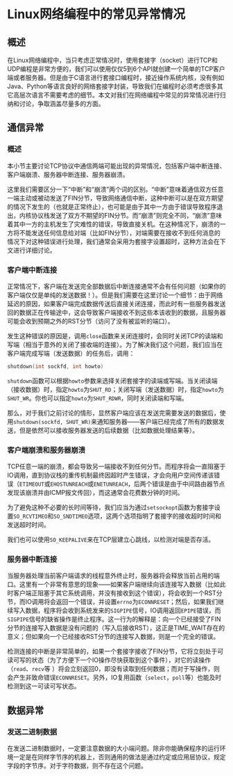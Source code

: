 # Linux网络编程中的常见异常情况

## 概述

在Linux网络编程中，当只考虑正常情况时，使用套接字（socket）进行TCP和UDP编程是非常方便的，我们可以使用仅仅5到6个API就创建一个简单的TCP客户端或者服务器。但是由于C语言进行套接口编程时，接近操作系统内核，没有例如Java、Python等语言良好的网络套接字封装，导致我们在编程时必须考虑很多其它高层次语言不需要考虑的细节。本文对我们在网络编程中常见的异常情况进行归纳和讨论，争取涵盖尽量多的方面。

## 通信异常

### 概述

本小节主要讨论TCP协议中通信两端可能出现的异常情况，包括客户端中断连接、客户端崩溃、服务器中断连接、服务器崩溃。

这里我们需要区分一下“中断”和“崩溃”两个词的区别。“中断”意味着通信双方任意一端主动或被动发送了FIN分节，导致网络通信中断，这种中断可以是在双方期望的情况下发生的（也就是正常终止），也可能是由于其中一方由于错误导致程序退出，内核协议栈发送了双方不期望的FIN分节。而“崩溃”则完全不同，“崩溃”意味着其中一方的主机发生了灾难性的错误，导致直接关机。在这种情况下，崩溃的一方将不能发送任何信息给对端（比如FIN分节），对端需要在接收不到任何消息的情况下对这种错误进行处理，我们通常会采用为套接字设置超时，这种方法会在下文进行详细讨论。

### 客户端中断连接

正常情况下，客户端在发送完全部数据后中断连接通常不会有任何问题（如果你的客户端仅仅是单纯的发送数据！）。但是我们需要在这里讨论一个细节：由于网络延迟的原因，如果客户端完成数据传送后直接关闭连接，而此时有一些服务器发送回的数据正在传输途中，这会导致客户端接收不到这些本该收到的数据，且服务器可能会收到预期之外的RST分节（访问了没有被监听的端口）。

发生这种错误的原因是，调用`close`函数来关闭连接时，会同时关闭TCP的读端和写端（相当于意外的关闭了接收端的连接）。为了解决我们这个问题，我们应当在客户端完成写端（发送数据）的任务后，调用：

```c
shutdown(int sockfd, int howto)
```

`shutdown`函数可以根据`howto`参数来选择关闭套接字的读端或写端。当关闭读端（接收数据）时，指定`howto`为`SHUT_RD`；关闭写端（发送数据）时，指定`howto`为`SHUT_WR`。你也可以指定`howto`为`SHUT_RDWR`，同时关闭读端和写端。

那么，对于我们之前讨论的情形，显然客户端应该在发送完需要发送的数据后，使用`shutdown(sockfd, SHUT_WR)`来通知服务器——客户端已经完成了所有的数据发送，但是依然可以接收服务器发送的后续数据（比如数据处理结果等）。

### 客户端崩溃和服务器崩溃

TCP任意一端的崩溃，都会导致另一端接收不到任何分节。而程序将会一直阻塞于IO调用，直到协议栈的重传机制最终因超时产生错误，才会向用户空间传递该错误（`ETIMEOUT`或`EHOSTUNREACH`或`ENETUNREACH`，后两个错误是由于中间路由器节点发现该崩溃并由ICMP报文传回），而这通常会花费数分钟的时间。

为了避免这种不必要的长时间等待，我们应当为通过`setsockopt`函数为套接字设置`SO_RCVTIMEO`和`SO_SNDTIMEO`选项，这两个选项指明了套接字的接收超时时间和发送超时时间。

我们也可以使用`SO_KEEPALIVE`来在TCP层建立心跳线，以检测对端是否存活。

### 服务器中断连接

当服务器处理当前客户端请求的线程意外终止时，服务器将会释放当前占用的端口。这里有一个非常有意思的现象——如果客户端继续向该连接写入数据（比如此时客户端正阻塞于其它系统调用，并没有接收到这个错误），将会收到一个RST分节，而IO调用将会返回一个错误，并设置`errno`为`ECONNRESET`；然后，如果我们继续写入数据，程序将会收到系统发来的`SIGPIPE`信号，IO调用返回`EPIPE`错误，而`SIGPIPE`信号的缺省操作是终止程序。这一行为的解释是：向一个已经接受了FIN分节的连接写入数据是没有问题的（写入后接收RST），这正是TIME_WAIT存在的意义；但如果向一个已经接收RST分节的连接写入数据，则是一个完全的错误。

检测连接的中断是非常简单的，如果一个套接字接收了FIN分节，它将立刻处于可读可写的状态（为了方便下一个IO操作尽快获取到这个事件），对它的读操作（`read`、`recv`等 ）将会立刻返回0，即没有读取到任何数据；而对于写操作，则会产生非致命错误`ECONNRESET`。另外，IO复用函数（`select`，`poll`等）也能及时检测到这一可读可写状态。

## 数据异常

### 发送二进制数据

在发送二进制数据时，一定要注意数据的大小端问题。除非你能确保程序的运行环境一定是在同样字节序的机器上，否则通用的做法是通过约定或应用层协议，规定字段的字节序。对于字符数据，则不存在这个问题。